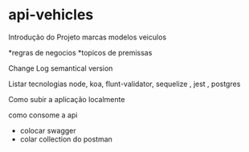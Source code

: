 # api-vehicles

Introdução do Projeto
  marcas
  modelos
  veiculos 

  *regras de negocios
  *topicos de premissas


Change Log semantical version


Listar tecnologias
node, koa, flunt-validator, sequelize , jest , postgres

Como subir a aplicação localmente

como consome a api
  - colocar swagger
  - colar collection do postman



